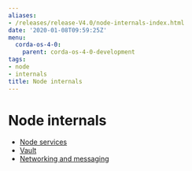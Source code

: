 ```yaml
---
aliases:
- /releases/release-V4.0/node-internals-index.html
date: '2020-01-08T09:59:25Z'
menu:
  corda-os-4-0:
    parent: corda-os-4-0-development
tags:
- node
- internals
title: Node internals
---
```



# Node internals



* [Node services](node-services.md)
* [Vault](vault.md)
* [Networking and messaging](messaging.md)



